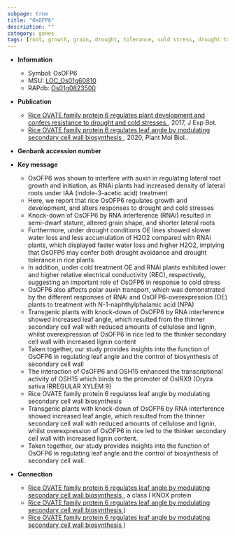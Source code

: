 ```yaml
---
subpage: true
title: "OsOFP6"
description: ""
category: genes
tags: [root, growth, grain, drought, tolerance, cold stress, drought tolerance, auxin, stress, iaa, auxin transport, lateral root, water loss, IAA, leaf, xylem, cellulose, cell wall, lignin, leaf angle, secondary cell wall]
---
```


* **Information**  
    + Symbol: OsOFP6  
    + MSU: [LOC_Os01g60810](http://rice.plantbiology.msu.edu/cgi-bin/ORF_infopage.cgi?orf=LOC_Os01g60810)  
    + RAPdb: [Os01g0823500](http://rapdb.dna.affrc.go.jp/viewer/gbrowse_details/irgsp1?name=Os01g0823500)  

* **Publication**  
    + [Rice OVATE family protein 6 regulates plant development and confers resistance to drought and cold stresses.](http://www.ncbi.nlm.nih.gov/pubmed?term=Rice+OVATE+family+protein+6+regulates+plant+development+and+confers+resistance+to+drought+and+cold+stresses.%5BTitle%5D), 2017, J Exp Bot.
    + [Rice OVATE family protein 6 regulates leaf angle by modulating secondary cell wall biosynthesis ](http://www.ncbi.nlm.nih.gov/pubmed?term=Rice+OVATE+family+protein+6+regulates+leaf+angle+by+modulating+secondary+cell+wall+biosynthesis+%5BTitle%5D), 2020, Plant Mol Biol..

* **Genbank accession number**  

* **Key message**  
    + OsOFP6 was shown to interfere with auxin in regulating lateral root growth and initiation, as RNAi plants had increased density of lateral roots under IAA (indole-3-acetic acid) treatment
    + Here, we report that rice OsOFP6 regulates growth and development, and alters responses to drought and cold stresses
    + Knock-down of OsOFP6 by RNA interference (RNAi) resulted in semi-dwarf stature, altered grain shape, and shorter lateral roots
    + Furthermore, under drought conditions OE lines showed slower water loss and less accumulation of H2O2 compared with RNAi plants, which displayed faster water loss and higher H2O2, implying that OsOFP6 may confer both drought avoidance and drought tolerance in rice plants
    + In addition, under cold treatment OE and RNAi plants exhibited lower and higher relative electrical conductivity (REC), respectively, suggesting an important role of OsOFP6 in response to cold stress
    + OsOFP6 also affects polar auxin transport, which was demonstrated by the different responses of RNAi and OsOFP6-overexpression (OE) plants to treatment with N-1-naphthylphalamic acid (NPA)
    + Transgenic plants with knock-down of OsOFP6 by RNA interference showed increased leaf angle, which resulted from the thinner secondary cell wall with reduced amounts of cellulose and lignin, whilst overexpression of OsOFP6 in rice led to the thinker secondary cell wall with increased lignin content
    + Taken together, our study provides insights into the function of OsOFP6 in regulating leaf angle and the control of biosynthesis of secondary cell wall
    + The interaction of OsOFP6 and OSH15 enhanced the transcriptional activity of OSH15 which binds to the promoter of OsIRX9 (Oryza sativa IRREGULAR XYLEM 9)
    + Rice OVATE family protein 6 regulates leaf angle by modulating secondary cell wall biosynthesis
    + Transgenic plants with knock-down of OsOFP6 by RNA interference showed increased leaf angle, which resulted from the thinner secondary cell wall with reduced amounts of cellulose and lignin, whilst overexpression of OsOFP6 in rice led to the thinker secondary cell wall with increased lignin content.
    + Taken together, our study provides insights into the function of OsOFP6 in regulating leaf angle and the control of biosynthesis of secondary cell wall.

* **Connection**  
    + [Rice OVATE family protein 6 regulates leaf angle by modulating secondary cell wall biosynthesis ](OSH15), a class I KNOX protein
    + [Rice OVATE family protein 6 regulates leaf angle by modulating secondary cell wall biosynthesis ](Oryza+sativa+IRREGULAR+XYLEM+9))
    + [Rice OVATE family protein 6 regulates leaf angle by modulating secondary cell wall biosynthesis ](Oryza+sativa+IRREGULAR+XYLEM+9))



